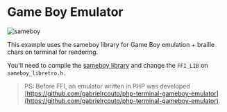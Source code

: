 # Game Boy Emulator

![sameboy](https://user-images.githubusercontent.com/2197005/65930575-95614180-e3dc-11e9-97df-815c4b9ef92a.gif)

This example uses the sameboy library for Game Boy emulation + braille chars on terminal for rendering.

You'll need to compile the [sameboy library](https://github.com/LIJI32/SameBoy) and change the `FFI_LIB` on `sameboy_libretro.h`.

> PS: Before FFI, an emulator written in PHP was developed [https://github.com/gabrielrcouto/php-terminal-gameboy-emulator](https://github.com/gabrielrcouto/php-terminal-gameboy-emulator).

